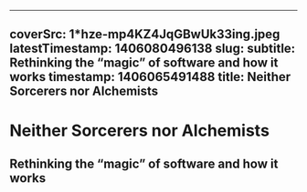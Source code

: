 
---
coverSrc: 1*hze-mp4KZ4JqGBwUk33ing.jpeg
latestTimestamp: 1406080496138
slug: 
subtitle: Rethinking the “magic” of software and how it works
timestamp: 1406065491488
title: Neither Sorcerers nor Alchemists
---
# Neither Sorcerers nor Alchemists
## Rethinking the “magic” of software and how it works


